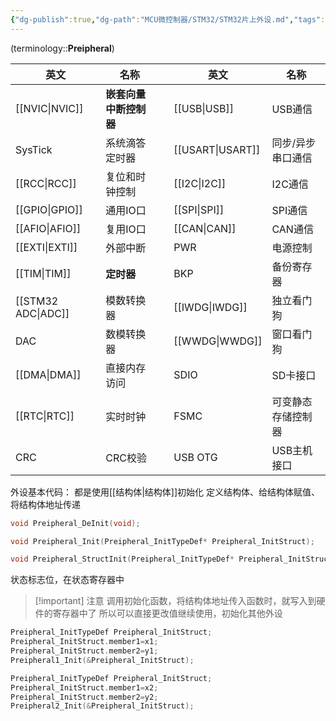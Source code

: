 ```yaml
---
{"dg-publish":true,"dg-path":"MCU微控制器/STM32/STM32片上外设.md","tags":["Preipheral"],"permalink":"/MCU微控制器/STM32/STM32片上外设/","dgPassFrontmatter":true,"noteIcon":"","created":"2024-07-22T07:55:45.554+08:00","updated":"2024-08-15T22:19:41.136+08:00"}
---
```


(terminology::**Preipheral**)

| 英文                 | 名称            |     | 英文               | 名称        |
| ------------------ | ------------- | --- | ---------------- | --------- |
| [[NVIC\|NVIC]]     | **嵌套向量中断控制器** |     | [[USB\|USB]]     | USB通信     |
| SysTick            | 系统滴答定时器       |     | [[USART\|USART]] | 同步/异步串口通信 |
| [[RCC\|RCC]]       | 复位和时钟控制       |     | [[I2C\|I2C]]     | I2C通信     |
| [[GPIO\|GPIO]]     | 通用IO口         |     | [[SPI\|SPI]]     | SPI通信     |
| [[AFIO\|AFIO]]     | 复用IO口         |     | [[CAN\|CAN]]     | CAN通信     |
| [[EXTI\|EXTI]]     | 外部中断          |     | PWR              | 电源控制      |
| [[TIM\|TIM]]       | **定时器**       |     | BKP              | 备份寄存器     |
| [[STM32 ADC\|ADC]] | 模数转换器         |     | [[IWDG\|IWDG]]   | 独立看门狗     |
| DAC                | 数模转换器         |     | [[WWDG\|WWDG]]         | 窗口看门狗     |
| [[DMA\|DMA]]            | 直接内存访问        |     | SDIO             | SD卡接口     |
| [[RTC\|RTC]]       | 实时时钟          |     | FSMC             | 可变静态存储控制器 |
| CRC                | CRC校验         |     | USB OTG          | USB主机接口   |

外设基本代码：
都是使用[[结构体\|结构体]]初始化
定义结构体、给结构体赋值、将结构体地址传递

```C
void Preipheral_DeInit(void);

void Preipheral_Init(Preipheral_InitTypeDef* Preipheral_InitStruct);

void Preipheral_StructInit(Preipheral_InitTypeDef* Preipheral_InitStruct);
```

状态标志位，在状态寄存器中

>[!important] 注意
>调用初始化函数，将结构体地址传入函数时，就写入到硬件的寄存器中了
>所以可以直接更改值继续使用，初始化其他外设


```C
Preipheral_InitTypeDef Preipheral_InitStruct;
Preipheral_InitStruct.member1=x1;
Preipheral_InitStruct.member2=y1;
Preipheral1_Init(&Preipheral_InitStruct);

Preipheral_InitTypeDef Preipheral_InitStruct;
Preipheral_InitStruct.member1=x2;
Preipheral_InitStruct.member2=y2;
Preipheral2_Init(&Preipheral_InitStruct);
```


